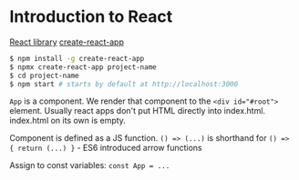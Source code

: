 # Introduction to React

[React library](https://reactjs.org/)
[create-react-app](https://github.com/facebookincubator/create-react-app)

```bash
$ npm install -g create-react-app
$ npmx create-react-app project-name
$ cd project-name
$ npm start # starts by default at http://localhost:3000
```

`App` is a component. We render that component to the `<div id="#root">` element.
Usually react apps don't put HTML directly into index.html. index.html on its own is empty.

Component is defined as a JS function. `() => (...)` is shorthand for `() => { return (...) }`
    - ES6 introduced arrow functions

Assign to const variables: `const App = ...`



